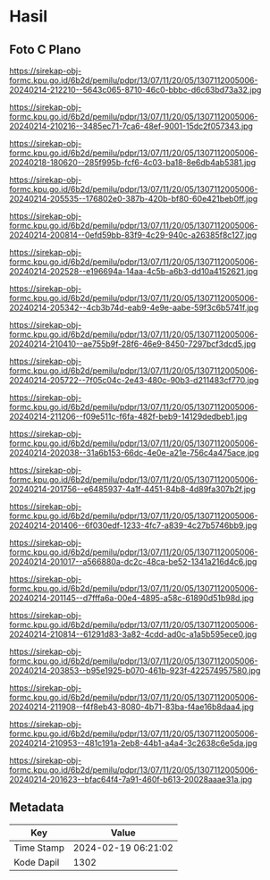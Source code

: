 # Hasil

## Foto C Plano

https://sirekap-obj-formc.kpu.go.id/6b2d/pemilu/pdpr/13/07/11/20/05/1307112005006-20240214-212210--5643c065-8710-46c0-bbbc-d6c63bd73a32.jpg

https://sirekap-obj-formc.kpu.go.id/6b2d/pemilu/pdpr/13/07/11/20/05/1307112005006-20240214-210216--3485ec71-7ca6-48ef-9001-15dc2f057343.jpg

https://sirekap-obj-formc.kpu.go.id/6b2d/pemilu/pdpr/13/07/11/20/05/1307112005006-20240218-180620--285f995b-fcf6-4c03-ba18-8e6db4ab5381.jpg

https://sirekap-obj-formc.kpu.go.id/6b2d/pemilu/pdpr/13/07/11/20/05/1307112005006-20240214-205535--176802e0-387b-420b-bf80-60e421beb0ff.jpg

https://sirekap-obj-formc.kpu.go.id/6b2d/pemilu/pdpr/13/07/11/20/05/1307112005006-20240214-200814--0efd59bb-83f9-4c29-940c-a26385f8c127.jpg

https://sirekap-obj-formc.kpu.go.id/6b2d/pemilu/pdpr/13/07/11/20/05/1307112005006-20240214-202528--e196694a-14aa-4c5b-a6b3-dd10a4152621.jpg

https://sirekap-obj-formc.kpu.go.id/6b2d/pemilu/pdpr/13/07/11/20/05/1307112005006-20240214-205342--4cb3b74d-eab9-4e9e-aabe-59f3c6b5741f.jpg

https://sirekap-obj-formc.kpu.go.id/6b2d/pemilu/pdpr/13/07/11/20/05/1307112005006-20240214-210410--ae755b9f-28f6-46e9-8450-7297bcf3dcd5.jpg

https://sirekap-obj-formc.kpu.go.id/6b2d/pemilu/pdpr/13/07/11/20/05/1307112005006-20240214-205722--7f05c04c-2e43-480c-90b3-d211483cf770.jpg

https://sirekap-obj-formc.kpu.go.id/6b2d/pemilu/pdpr/13/07/11/20/05/1307112005006-20240214-211206--f09e511c-f6fa-482f-beb9-14129dedbeb1.jpg

https://sirekap-obj-formc.kpu.go.id/6b2d/pemilu/pdpr/13/07/11/20/05/1307112005006-20240214-202038--31a6b153-66dc-4e0e-a21e-756c4a475ace.jpg

https://sirekap-obj-formc.kpu.go.id/6b2d/pemilu/pdpr/13/07/11/20/05/1307112005006-20240214-201756--e6485937-4a1f-4451-84b8-4d89fa307b2f.jpg

https://sirekap-obj-formc.kpu.go.id/6b2d/pemilu/pdpr/13/07/11/20/05/1307112005006-20240214-201406--6f030edf-1233-4fc7-a839-4c27b5746bb9.jpg

https://sirekap-obj-formc.kpu.go.id/6b2d/pemilu/pdpr/13/07/11/20/05/1307112005006-20240214-201017--a566880a-dc2c-48ca-be52-1341a216d4c6.jpg

https://sirekap-obj-formc.kpu.go.id/6b2d/pemilu/pdpr/13/07/11/20/05/1307112005006-20240214-201145--d7fffa6a-00e4-4895-a58c-61890d51b98d.jpg

https://sirekap-obj-formc.kpu.go.id/6b2d/pemilu/pdpr/13/07/11/20/05/1307112005006-20240214-210814--61291d83-3a82-4cdd-ad0c-a1a5b595ece0.jpg

https://sirekap-obj-formc.kpu.go.id/6b2d/pemilu/pdpr/13/07/11/20/05/1307112005006-20240214-203853--b95e1925-b070-461b-923f-422574957580.jpg

https://sirekap-obj-formc.kpu.go.id/6b2d/pemilu/pdpr/13/07/11/20/05/1307112005006-20240214-211908--f4f8eb43-8080-4b71-83ba-f4ae16b8daa4.jpg

https://sirekap-obj-formc.kpu.go.id/6b2d/pemilu/pdpr/13/07/11/20/05/1307112005006-20240214-210953--481c191a-2eb8-44b1-a4a4-3c2638c6e5da.jpg

https://sirekap-obj-formc.kpu.go.id/6b2d/pemilu/pdpr/13/07/11/20/05/1307112005006-20240214-201623--bfac64f4-7a91-460f-b613-20028aaae31a.jpg


## Metadata

| Key        | Value               |
| ---------- | ------------------- |
| Time Stamp | 2024-02-19 06:21:02 |
| Kode Dapil | 1302                |



